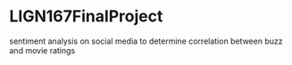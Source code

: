 # LIGN167FinalProject
sentiment analysis on social media to determine correlation between buzz and movie ratings
